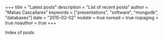 +++
title = "Latest posts"
description = "List of recent posts"
author = "Matias Cascallares"
keywords = ["presentations", "software", "mongodb", "databases"]
date = "2015-02-02"
nodate = true
noread = true
nopaging = true
noauthor = true
+++

Index of posts